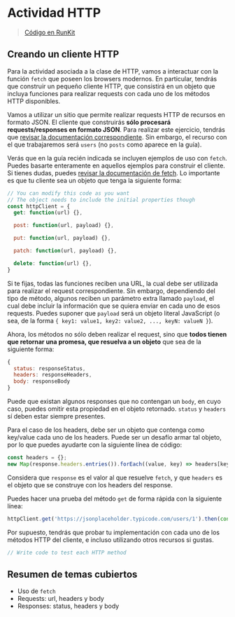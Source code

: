 # Actividad HTTP

> [Código en RunKit](https://runkit.com/sivicencio/5f55caa39e4e8c001a376d26)

## Creando un cliente HTTP

Para la actividad asociada a la clase de HTTP, vamos a interactuar con la función `fetch` que poseen los browsers modernos. En particular, tendrás que construir un pequeño cliente HTTP, que consistirá en un objeto que incluya funciones para realizar requests con cada uno de los métodos HTTP disponibles.

Vamos a utilizar un sitio que permite realizar requests HTTP de recursos en formato JSON. El cliente que construirás **sólo procesará requests/responses en formato JSON**. Para realizar este ejercicio, tendrás que [revisar la documentación correspondiente](http://jsonplaceholder.typicode.com/guide.html). Sin embargo, el recurso con el que trabajaremos será `users` (no `posts` como aparece en la guía).

Verás que en la guía recién indicada se incluyen ejemplos de uso con `fetch`. Puedes basarte enteramente en aquellos ejemplos para construir el cliente. Si tienes dudas, puedes [revisar la documentación de fetch](https://developer.mozilla.org/en-US/docs/Web/API/Fetch_API/Using_Fetch). Lo importante es que tu cliente sea un objeto que tenga la siguiente forma:

```javascript
// You can modify this code as you want
// The object needs to include the initial properties though
const httpClient = {
  get: function(url) {},

  post: function(url, payload) {},

  put: function(url, payload) {},

  patch: function(url, payload) {},

  delete: function(url) {},
}
```

Si te fijas, todas las funciones reciben una URL, la cual debe ser utilizada para realizar el request correspondiente. Sin embargo, dependiendo del tipo de método, algunos reciben un parámetro extra llamado `payload`, el cual debe incluir la información que se quiera enviar en cada uno de esos requests. Puedes suponer que `payload` será un objeto literal JavaScript (o sea, de la forma `{ key1: value1, key2: value2, ..., keyN: valueN }`).

Ahora, los métodos no sólo deben realizar el request, sino que **todos tienen que retornar una promesa, que resuelva a un objeto** que sea de la siguiente forma:
```javascript
{
  status: responseStatus,
  headers: responseHeaders,
  body: responseBody
}
```

Puede que existan algunos responses que no contengan un `body`, en cuyo caso, puedes omitir esta propiedad en el objeto retornado. `status` y `headers` sí deben estar siempre presentes.

Para el caso de los headers, debe ser un objeto que contenga como key/value cada uno de los headers. Puede ser un desafío armar tal objeto, por lo que puedes ayudarte con la siguiente línea de código:

```javascript
const headers = {};
new Map(response.headers.entries()).forEach((value, key) => headers[key] = value);
```

Considera que `response` es el valor al que resuelve `fetch`, y que `headers` es el objeto que se construye con los headers del response.

Puedes hacer una prueba del método `get` de forma rápida con la siguiente línea:

```javascript
httpClient.get('https://jsonplaceholder.typicode.com/users/1').then(console.log)
```

Por supuesto, tendrás que probar tu implementación con cada uno de los métodos HTTP del cliente, e incluso utilizando otros recursos si gustas.

```javascript
// Write code to test each HTTP method
```

## Resumen de temas cubiertos

- Uso de `fetch`
- Requests: url, headers y body
- Responses: status, headers y body
